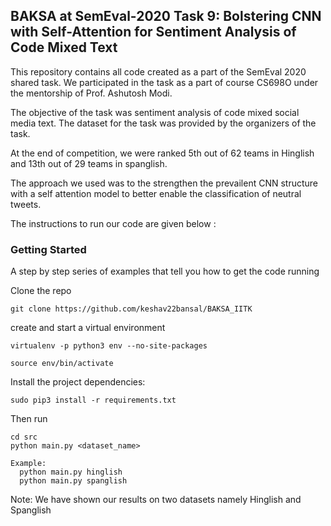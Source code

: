 ## BAKSA at SemEval-2020 Task 9: Bolstering CNN with Self-Attention for Sentiment Analysis of Code Mixed Text

This repository contains all code created as a part of the SemEval 2020 shared task. We participated in the task as a part of course CS698O under the mentorship of Prof. Ashutosh Modi.

The objective of the task was sentiment analysis of code mixed social media text. The dataset for the task was provided by the organizers of the task.

At the end of competition, we were ranked 5th out of 62 teams in Hinglish and 13th out of 29 teams in spanglish.


The approach we used was to the strengthen the prevailent CNN structure with a self attention model to better enable the classification of neutral tweets.

The instructions to run our code are given below :


### Getting Started

A step by step series of examples that tell you how to get the code running

Clone the repo

```
git clone https://github.com/keshav22bansal/BAKSA_IITK
```
create and start a virtual environment

```
virtualenv -p python3 env --no-site-packages

source env/bin/activate
```
Install the project dependencies:
```
sudo pip3 install -r requirements.txt

```

Then run
```
cd src
python main.py <dataset_name>

Example:
  python main.py hinglish
  python main.py spanglish
```
Note: We have shown our results on two datasets namely Hinglish and Spanglish
